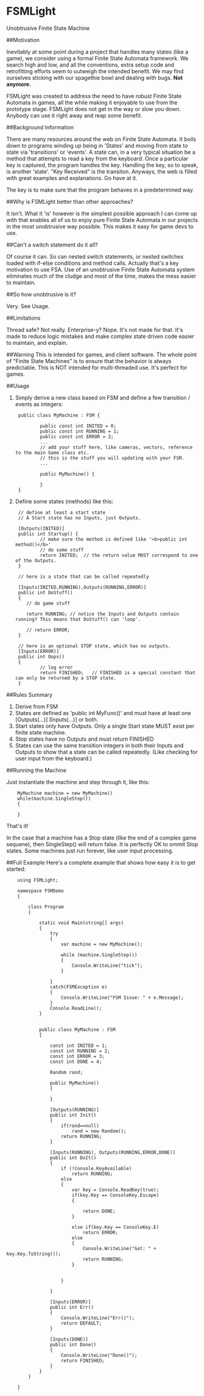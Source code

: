 # FSMLight
Unobtrusive Finite State Machine 

##Motivation

Inevitably at some point during a project that handles many states (like a game), we consider using a formal Finite State Automata framework. We search high and low, and all the conventions, extra setup code and retrofitting efforts seem to outweigh the intended benefit. We may find ourselves sticking with our spagethie bowl and dealing with bugs. <b>Not anymore.</b>

FSMLight was created to address the need to have robust Finite State Automata in games, all the while making it enjoyable to use from the prototype stage.  FSMLight does not get in the way or slow you down. Anybody can use it right away and reap some benefit.

##Background Information

There are many resources around the web on Finite State Automata.  It boils down to programs winding up being in 'States' and moving from state to state via 'transitions' or 'events'.  A state can, in a very typical situation be a method that attempts to read a key from the keyboard. Once a particular key is captured, the program handles the key. Handling the key, so to speak, is another 'state'. "Key Received" is the transiton. Anyways, the web is filled with great examples and explanations. Go have at it.

The key is to make sure that the program behaves in a predetermined way.  

##Why is FSMLight better than other approaches?

It isn't. What it 'is' however is the simplest possible approach I can come up with that enables all of us to enjoy pure Finite State Automata in our projects in the most unobtrusive way possible. This makes it easy for game devs to use. 

##Can't a switch statement do it all?

Of course it can. So can nested switch statements, or nested switches loaded with if-else conditions and method calls. Actually that's a key motivation to use FSA. Use of an unobtrusive Finite State Automata system eliminates much of the cludge and most of the time, makes the mess easier to maintain.  


##So how unobtrusive is it?

Very. See Usage.

##Limitations

Thread safe? Not really.  Enterprise-y? Nope. It's not made for that.  It's made to reduce logic mistakes and make complex state driven code easier to maintain, and explain.

##Warning
This is intended for games, and client software. The whole point of "Finite State Machines" is to ensure that the behavior is always predictable. This is NOT intended for multi-threaded use. It's perfect for games.

##Usage

1. Simply derive a new class based on FSM and define a few transition / events as integers:
        
        public class MyMachine : FSM {
     
                public const int INITED = 0;
                public const int RUNNING = 1;
                public const int ERROR = 2;
                ...
                // add your stuff here, like cameras, vectors, reference to the main Game class etc.
                // this is the stuff you will updating with your FSM.
                ...

                public MyMachine() {
                
                }
        }

2. Define some states (methods) like this:

        // define at least a start state
        // A Start state has no Inputs, just Outputs.
        
        [Outputs(INITED)]
        public int Startup() {
                // make sure the method is defined like '<b>public int method()</b>'
                // do some stuff
                return INITED;  // the return value MUST correspond to one of the Outputs.
        }
        
        // here is a state that can be called repeatedly
        
        [Inputs(INITED,RUNNING),Outputs(RUNNING,ERROR)]
        public int DoStuff()
        {
           // do game stuff
           
           return RUNNING; // notice the Inputs and Outputs contain running? This means that DoStuff() can 'loop'.
           
           // return ERROR;
        }
        
        // here is an optional STOP state, which has no outputs.
        [Inputs(ERROR)]
        public int Oops()
        {
                // log error
                return FINISHED;   // FINISHED is a special constant that can only be returned by a STOP state.
        }

##Rules Summary

1. Derive from FSM
2. States are defined as 'public int MyFunc()' and must have at least one [Outputs(...)] [Inputs(...)] or both.
3. Start states only have Outputs. Only a single Start state MUST exist per finite state machine.
4. Stop states have no Outputs and must return FINISHED
5. States can use the same transition integers in both their Inputs and Outputs to show that a state can be called repeatedly. (Like checking for user input from the keyboard.)

##Running the Machine

Just instantiate the machine and step through it, like this:

        MyMachine machine = new MyMachine()
        while(machine.SingleStep())
        {
        
        }

That's it!

In the case that a machine has a Stop state (like the end of a complex game sequene), then SingleStep() will return false. It is perfectly OK to ommit Stop states. Some machines just run forever, like user input processing.



##Full  Example
Here's a complete example that shows how easy it is to get started:


        using FSMLight;
        
        namespace FSMDemo
        {
           
            class Program
            {
              
                static void Main(string[] args)
                {
                    try
                    {
                        var machine = new MyMachine();
        
                        while (machine.SingleStep())
                        {
                            Console.WriteLine("tick");
                        }
        
                    }
                    catch(FSMException e)
                    {
                        Console.WriteLine("FSM Issue: " + e.Message);
                    }
                    Console.ReadLine();
                }
        
        
                public class MyMachine : FSM
                {
                   
                    const int INITED = 1;
                    const int RUNNING = 2;
                    const int ERROR = 3;
                    const int DONE = 4;
        
                    Random rand;
                    
                    public MyMachine()
                    {
                       
                    }
                    
                    [Outputs(RUNNING)]
                    public int Init()
                    {
                        if(rand==null)
                            rand = new Random();
                        return RUNNING;
                    }
        
                    [Inputs(RUNNING), Outputs(RUNNING,ERROR,DONE)]
                    public int DoIt()
                    {
                        if (!Console.KeyAvailable)
                            return RUNNING;
                        else
                        {
                            var key = Console.ReadKey(true);
                            if(key.Key == ConsoleKey.Escape)
                            {
                                
                                return DONE;
                            }
        
                            else if(key.Key == ConsoleKey.E)
                                return ERROR;
                            else
                            {
                                Console.WriteLine("Got: " + key.Key.ToString());
                                return RUNNING;
                            }
        
        
                        }
                  
                    }
        
                    [Inputs(ERROR)]
                    public int Err()
                    {
                        Console.WriteLine("Err()");
                        return DEFAULT;
                    }
        
                    [Inputs(DONE)]
                    public int Done()
                    {
                        Console.WriteLine("Done()");
                        return FINISHED;
                    }
                }
            }
          
        }
